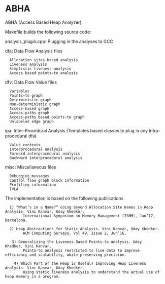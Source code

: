 # ABHA
ABHA (Access Based Heap Analyzer)

Makefile builds the following source code:

analysis_plugin.cpp: Plugging in the analyses to GCC

dfa: Data Flow Analysis files 

      Allocation sites based analysis
      Liveness analysis
      Simplistic liveness analysis
      Access based points-to analysis
      
dfv: Data Flow Value files

      Variables
      Points-to graph
      Deterministic graph
      Non-deterministic graph
      Access-based graph
      Access-paths graph
      Access-paths based points-to graph
      Unlabeled edge graph
      
 ipa: Inter-Procedural Analysis 
 (Templates based classes to plug in any intra-procedural dfa)
      
      Value contexts
      Interprocedural analysis
      Forward interprocedural analysis
      Backward interprocedural analysis
      
 misc: Miscellaneous files
 
      Debugging messages
      Control flow graph block information
      Profiling information
      TVLA
 
The implementation is based on the following publications

      1) ”What’s in a Name?” Going Beyond Allocation Site Names in Heap Analysis. Vini Kanvar, Uday Khedker.
            International Symposium on Memory Management (ISMM), Jun’17, Barcelona.

      2) Heap Abstractions for Static Analysis. Vini Kanvar, Uday Khedker.
            ACM Computing Surveys, Vol 49, Issue 2, Jun’16.
       
       3) Generalizing the Liveness Based Points-to Analysis. Uday Khedker, Vini Kanvar.
            Points-to analysis restricted to live data to improve efficiency and scalability, while preserving precision.
      
        4) Which Part of the Heap is Useful? Improving Heap Liveness Analysis. Vini Kanvar, Uday Khedker.
            Using static liveness analysis to understand the actual use of heap memory in a program.
